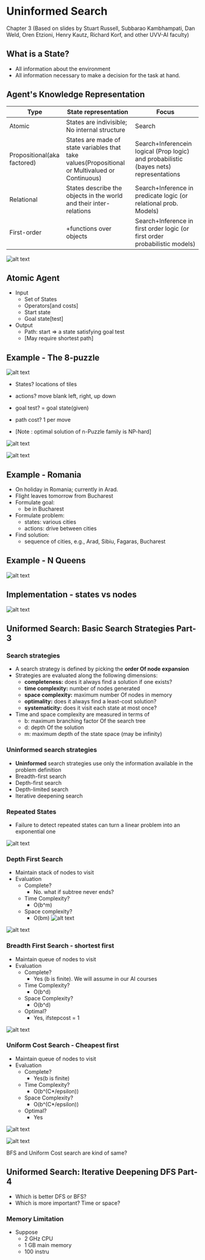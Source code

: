 # Uninformed Search

Chapter 3
(Based on slides by Stuart Russell, Subbarao Kambhampati,
Dan Weld, Oren Etzioni, Henry Kautz, Richard Korf, and
other UVV-AI faculty)

## What is a State?
* All information about the environment
* All information necessary to make a decision for the task at hand.
## Agent's Knowledge Representation

|Type|State representation|Focus|
|--|--|--|
|Atomic|States are indivisible; No internal structure|Search|
|Propositional(aka factored)|States are made of state variables that take values(Propositional or Multivalued or Continuous)|Search+Inferencein logical (Prop logic) and probabilistic (bayes nets) representations|
|Relational|States describe the objects in the world and their inter-relations|Search+Inference in predicate logic (or relational prob. Models)|
|First-order|+functions over objects|Search+lnference in first order logic (or first order probabilistic models)|


![alt text](image-30.png)

## Atomic Agent
* Input
    * Set of States
    * Operators[and costs]
    * Start state
    * Goal state[test]
* Output
    * Path: start => a state satisfying goal test
    * [May require shortest path]

## Example - The 8-puzzle
![alt text](image-31.png)

* States? locations of tiles
* actions? move blank left, right, up down
* goal test? = goal state(given)
* path cost? 1 per move

* [Note : optimal solution of n-Puzzle family is NP-hard]

![alt text](image-32.png)

![alt text](image-33.png)

## Example - Romania
* On holiday in Romania; currently in Arad.
* Flight leaves tomorrow from Bucharest
* Formulate goal:
    * be in Bucharest
* Formulate problem:
    * states: various cities
    * actions: drive between cities
* Find solution:
    * sequence of cities, e.g., Arad, Sibiu, Fagaras, Bucharest

## Example - N Queens

![alt text](image-34.png)

## Implementation - states vs nodes
![alt text](image-35.png)

## Uniformed Search: Basic Search Strategies Part-3

### Search strategies
* A search strategy is defined by picking the **order Of node expansion**
* Strategies are evaluated along the following dimensions:
    * **completeness:** does it always find a solution if one exists?
    * **time complexity:** number of nodes generated
    * **space complexity:** maximum number Of nodes in memory
    * **optimality:** does it always find a least-cost solution?
    * **systematicity:** does it visit each state at most once?
* Time and space complexity are measured in terms of
    * b: maximum branching factor Of the search tree
    * d: depth Of the solution
    * m: maximum depth of the state space (may be infinity)

### Uninformed search strategies
* **Uninformed** search strategies use only the information
available in the problem definition
* Breadth-first search
* Depth-first search
* Depth-limited search
* Iterative deepening search

### Repeated States
* Failure to detect repeated states can turn a linear problem into an exponential one

![alt text](image-36.png)

### Depth First Search
* Maintain stack of nodes to visit
* Evaluation
    * Complete?
        * No. what if subtree never ends?
    * Time Complexity?
        * O(b^m)
    * Space complexity?
        * O(bm)
![alt text](image-37.png)

![alt text](image-40.png)

### Breadth First Search - shortest first
* Maintain queue of nodes to visit
* Evaluation
    * Complete?
        * Yes (b is finite). We will assume in our AI courses
    * Time Complexity?
        * O(b^d)
    * Space Complexity?
        * O(b^d)
    * Optimal?
        * Yes, ifstepcost = 1

![alt text](image-38.png)

### Uniform Cost Search - Cheapest first
* Maintain queue of nodes to visit
* Evaluation
    * Complete?
        * Yes(b is finite)
    * Time Complexity?
        * O(b^(C*/epsilon))
    * Space Complexity?
        * O(b^(C*/epsilon))
    * Optimal?
        * Yes

![alt text](image-39.png)

![alt text](image-41.png)

BFS and Uniform Cost search are kind of same?

## Uniformed Search: Iterative Deepening DFS Part-4

* Which is better DFS or BFS?
* Which is more important? Time or space?
    
### Memory Limitation
* Suppose
    * 2 GHz CPU
    * 1 GB main memory
    * 100 instru


